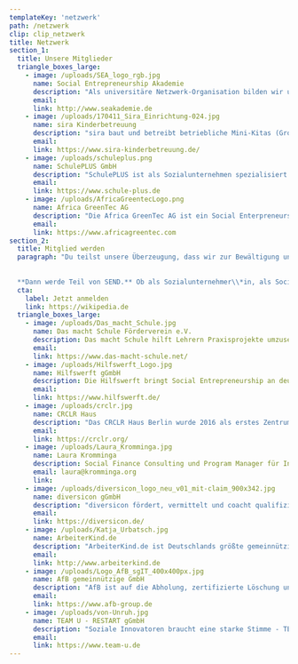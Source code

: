 ```yaml
---
templateKey: 'netzwerk'
path: /netzwerk
clip: clip_netzwerk
title: Netzwerk
section_1:
  title: Unsere Mitglieder
  triangle_boxes_large:
    - image: /uploads/SEA_logo_rgb.jpg
      name: Social Entrepreneurship Akademie
      description: "Als universitäre Netzwerk-Organisation bilden wir unter dem Leitspruch „Education for Societal Change“ Sozialunternehmer/Innen und alle, die aktiv die Welt verändern wollen, aus. Durch unsere vielfältigen Qualifizierungsprogramme, der maßgeschneiderten Gründungsförderung und dem weitreichenden Netzwerk findet jeder das nötige Know-How, die Tools und das Netzwerk, um die Probleme unserer Welt anzugehen und auf unternehmerische Weise zu lösen."
      email:
      link: http://www.seakademie.de
    - image: /uploads/170411_Sira_Einrichtung-024.jpg 
      name: sira Kinderbetreuung
      description: "sira baut und betreibt betriebliche Mini-Kitas (Großtagespflegen) in Zusammenarbeit mit Arbeitgebern zur Verwirklichung einer echten Vereinbarkeit von Familie und Beruf."
      email:
      link: https://www.sira-kinderbetreuung.de/
    - image: /uploads/schuleplus.png
      name: SchulePLUS GmbH
      description: "SchulePLUS ist als Sozialunternehmen spezialisiert auf moderne Berufsorientierung, wobei wir an über 100 Schulen in Berlin und Brandenburg Schulprojekte zur Berufsorientierung durchführen. Unser Herzstück ist die Entwicklung digitaler Produkte, die junge Menschen einen chancengerechten Zugang zur Berufsorientierung bieten."
      email:
      link: https://www.schule-plus.de
    - image: /uploads/AfricaGreentecLogo.png
      name: Africa GreenTec AG
      description: "Die Africa GreenTec AG ist ein Social Enterpreneurship, welches mobile Solaranlagen, „Solartainer“, baut, finanziert und in Afrika betreibt. Ziel ist die Elektrifizierung und Entwicklung von ländlichen Regionen in Afrika. Bisher ist Africa GreenTec in Niger und Mali aktiv."
      email: 
      link: https://www.africagreentec.com
section_2:
  title: Mitglied werden
  paragraph: "Du teilst unsere Überzeugung, dass wir zur Bewältigung unserer gesellschaftlichen Herausfor-derungen   zeitgemäße Lösungen brauchen? Setzt Dich für einen positiven gesellschaftlichen Wandel ein? Möchtest, dass soziale Innovationen mit dem gleichen Nachdruck wie technologische Innovationen gefördert werden?
  
  
  **Dann werde Teil von SEND.** Ob als Sozialunternehmer\\*in, als Social Startup oder als Fördermitglied: als Mitglied hast Du direkten Einfluss auf die Arbeit von SEND, wirst Teil eines weitreichenden Netzwerks und erhältst Zugang zu verschiedenen Bildungs- und Austauschmöglichkeiten. **Lass uns gemeinsam. wirken.**"
  cta:
    label: Jetzt anmelden
    link: https://wikipedia.de
  triangle_boxes_large:
    - image: /uploads/Das_macht_Schule.jpg
      name: Das macht Schule Förderverein e.V.
      description: Das macht Schule hilft Lehrern Praxisprojekte umzusetzen und damit Schüler stark für die Zukunft zu machen. In den Projekten übernehmen Schüler Verantwortung, erleben Teilhabe, verbessern ihre Sozial- und Handlungskompetenzen und trainieren durch Erfahrungslernen Kreativität, Kommunikation, Zusammenarbeit und kritisches Denken.
      email:
      link: https://www.das-macht-schule.net/
    - image: /uploads/Hilfswerft_Logo.jpg
      name: Hilfswerft gGmbH
      description: Die Hilfswerft bringt Social Entrepreneurship an deutsche Hochschulen! Dafür veranstalten wir sogenannte „Social Entrepreneurship Camps“, für die wir 2017/18 vom Weltaktionsprogramm für Bildung für nachhaltige Entwicklung (UNESCO) ausgezeichnet wurden.
      email:
      link: https://www.hilfswerft.de/
    - image: /uploads/crclr.jpg
      name: CRCLR Haus
      description: "Das CRCLR Haus Berlin wurde 2016 als erstes Zentrum für die zirkuläre Wirtschaft in Europa gegründet. Wir laden interessierte Personen und Institutionen ein, sich zu begegnen, Ideen auszutauschen und gemeinsam an Projekten der zirkulären Wirtschaft zu arbeiten. Denn wir sind davon überzeugt, dass ein neuer, anderer Weg des Zusammenlebens und Zusammenarbeitens sowohl nötig als auch möglich ist."
      email:
      link: https://crclr.org/
    - image: /uploads/Laura_Kromminga.jpg
      name: Laura Kromminga
      description: Social Finance Consulting und Program Manager für Investment Readiness Programme.
      email: laura@kromminga.org
      link:
    - image: /uploads/diversicon_logo_neu_v01_mit-claim_900x342.jpg
      name: diversicon gGmbH
      description: "diversicon fördert, vermittelt und coacht qualifizierte Fachkräfte mit Autismus. Mit unserem sozialunternehmerischen Ansatz möchten wir dazu beitragen, die hohe Arbeitslosigkeit von Menschen mit Autismus zu verringern und gleichzeitig Arbeitgeber*innen dabei begleiten, Inklusion und Diversity tagtäglich zu leben. #verschiedenistnormal"
      email:
      link: https://diversicon.de/
    - image: /uploads/Katja_Urbatsch.jpg
      name: ArbeiterKind.de 
      description: "ArbeiterKind.de ist Deutschlands größte gemeinnützige, spendenfinanzierte Organisation für Studierende der ersten Generation. Wir ermutigen Schülerinnen und Schüler aus Familien ohne Hochschulerfahrung dazu, als erste in ihrer Familie zu studieren. 6.000 Ehrenamtliche engagierten sich bundesweit in 75 lokalen ArbeiterKind.de-Gruppen, um Schülerinnen und Schüler über die Möglichkeit eines Studiums zu informieren und sie auf ihrem Weg vom Studieneinstieg bis zum erfolgreichen Studienabschluss und Berufseinstieg zu unterstützen."
      email:
      link: http://www.arbeiterkind.de
    - image: /uploads/Logo_AfB_sgIT_400x400px.jpg
      name: AfB gemeinnützige GmbH
      description: "AfB ist auf die Abholung, zertifizierte Löschung und Wiedervermarktung gebrauchter IT-Hardware spezialisiert. An über 18 Standorten in Europa werden mehr als 300.000 IT-Geräte und Smartphones von über 280 Mitarbeitern für mehr als 1.000 Unternehmen bearbeitet. Das Besondere: 50% der Mitarbeiter sind Menschen mit einer Beeinträchtigung und wir reduzieren nachweislich den ökologischen Fußabdruck unserer Partnerunternehmen."
      email:
      link: https://www.afb-group.de
    - image: /uploads/von-Unruh.jpg
      name: TEAM U - RESTART gGmbH
      description: "Soziale Innovatoren braucht eine starke Stimme - TEAM U engagiert sich bei SEND, weil wir nur gemeinsam Veränderungen bewirken können"
      email:
      link: https://www.team-u.de
---
```

